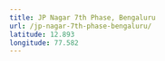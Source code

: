 ```yaml
---
title: JP Nagar 7th Phase, Bengaluru
url: /jp-nagar-7th-phase-bengaluru/
latitude: 12.893
longitude: 77.582
---
```

